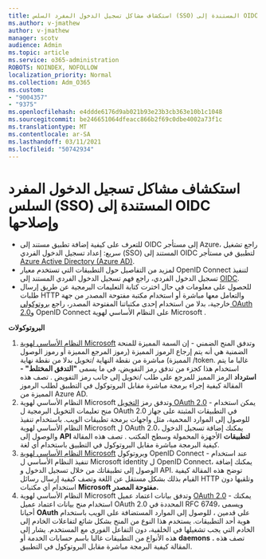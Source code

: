 ```yaml
---
title: استكشاف مشاكل تسجيل الدخول المفرد السلس (SSO) المستندة إلى OIDC وإصلاحها
ms.author: v-jmathew
author: v-jmathew
manager: scotv
audience: Admin
ms.topic: article
ms.service: o365-administration
ROBOTS: NOINDEX, NOFOLLOW
localization_priority: Normal
ms.collection: Adm_O365
ms.custom:
- "9004357"
- "9375"
ms.openlocfilehash: e4ddde6176d9ab021b93e23b3cb363e10b1c1048
ms.sourcegitcommit: be246651064dfeacc866b2f69c0dbe4002a73f1c
ms.translationtype: MT
ms.contentlocale: ar-SA
ms.lasthandoff: 03/11/2021
ms.locfileid: "50742934"
---
```

# <a name="troubleshoot-oidc-based-seamless-single-sign-on-sso-issues"></a>استكشاف مشاكل تسجيل الدخول المفرد السلس (SSO) المستندة إلى OIDC وإصلاحها

- للتعرف على كيفية إضافة تطبيق مستند إلى OIDC إلى مستأجر Azure، راجع تشغيل سريع: إعداد تسجيل الدخول الفردي (SSO) المستند إلى OIDC لتطبيق في مستأجر [Azure Active Directory (Azure AD)](https://docs.microsoft.com/azure/active-directory/manage-apps/add-application-portal-setup-oidc-sso).
- لمزيد من التفاصيل حول التطبيقات التي تستخدم معيار OpenID Connect لتنفيذ تسجيل الدخول الفردي، راجع فهم تسجيل الدخول الفردي المستند إلى [OIDC](https://docs.microsoft.com/azure/active-directory/manage-apps/configure-oidc-single-sign-on).
- للحصول على معلومات في حال اخترت كتابة التعليمات البرمجية عن طريق إرسال طلبات HTTP والتعامل معها مباشرة أو استخدام مكتبة مفتوحة المصدر من جهة خارجية، بدلا من استخدام إحدى مكتباتنا المفتوحة المصدر، راجع [بروتوكولي OAuth 2.0](https://docs.microsoft.com/azure/active-directory/develop/active-directory-v2-protocols)و OpenID Connect على النظام الأساسي لهوية Microsoft .

**البروتوكولات**

1. [النظام الأساسي لهوية Microsoft](https://docs.microsoft.com/azure/active-directory/develop/v2-oauth2-implicit-grant-flow) وتدفق المنح الضمني - إن السمة المميزة للمنحة الضمنية هي أنه يتم إرجاع الرموز المميزة (رموز المرجع المميزة أو رموز الوصول المميزة) مباشرة من نقطة النهاية /تخويل بدلا من نقطة نهاية /token. غالبا ما يتم استخدام هذا كجزء من تدفق رمز التفويض، في ما يسمى **"التدفق المختلط" - استرداد** الرمز المميز للمرجع على طلب /تخويل إلى جانب رمز التفويض . تصف هذه المقالة كيفية إجراء برمجة مباشرة مقابل البروتوكول في التطبيق لطلب الرموز المميزة من Azure AD.
2. النظام الأساسي لهوية Microsoft وتدفق رمز [التخويل OAuth 2.0](https://docs.microsoft.com/azure/active-directory/develop/v2-oauth2-auth-code-flow) - يمكن استخدام منح تعليمات التخويل البرمجية ل OAuth 2.0 في التطبيقات المثبتة على جهاز للوصول إلى الموارد المحمية، مثل واجهات برمجة تطبيقات الويب. باستخدام تنفيذ النظام الأساسي لهوية Microsoft ل OAuth 2.0، يمكنك إضافة تسجيل الدخول والوصول إلى **API لتطبيقات** الأجهزة المحمولة وسطح المكتب . تصف هذه المقالة كيفية البرمجة مباشرة مقابل البروتوكول في التطبيق باستخدام أي لغة.
3. [النظام الأساسي لهوية Microsoft](https://docs.microsoft.com/azure/active-directory/develop/v2-protocols-oidc) وبروتوكول OpenID Connect - عند استخدام تنفيذ النظام الأساسي ل Microsoft identity ل OpenID Connect، يمكنك إضافة الوصول إلى تطبيقاتك من خلال تسجيل الدخول و API. توضح هذه المقالة كيفية القيام بذلك بشكل مستقل عن اللغة وتصف كيفية إرسال رسائل HTTP وتلقيها دون استخدام أي مكتبات **Microsoft مفتوحة المصدر.**
4. النظام الأساسي لهوية Microsoft وتدفق بيانات اعتماد عميل [OAuth 2.0](https://docs.microsoft.com/azure/active-directory/develop/v2-oauth2-client-creds-grant-flow) - يمكنك استخدام منح بيانات اعتماد عميل OAuth 2.0 المحددة في RFC 6749، ويسمى أحيانا **OAuth** على قدمين ، للوصول إلى الموارد المستضافة على الويب باستخدام هوية أحد التطبيقات. يستخدم هذا النوع من المنح بشكل شائع لتفاعلات الخادم إلى الخادم التي يجب تشغيلها في الخلفية، دون التفاعل الفوري مع المستخدم. يشار إلى هذه الأنواع من التطبيقات غالبا باسم حسابات الخدمة أو **daemons** **.** تصف هذه المقالة كيفية البرمجة مباشرة مقابل البروتوكول في التطبيق.
